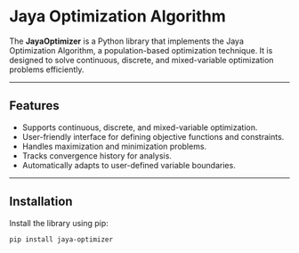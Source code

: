 # Jaya Optimization Algorithm

The **JayaOptimizer** is a Python library that implements the Jaya Optimization Algorithm, a population-based optimization technique. It is designed to solve continuous, discrete, and mixed-variable optimization problems efficiently.

---

## Features

- Supports continuous, discrete, and mixed-variable optimization.
- User-friendly interface for defining objective functions and constraints.
- Handles maximization and minimization problems.
- Tracks convergence history for analysis.
- Automatically adapts to user-defined variable boundaries.

---

## Installation

Install the library using pip:
```bash
pip install jaya-optimizer
